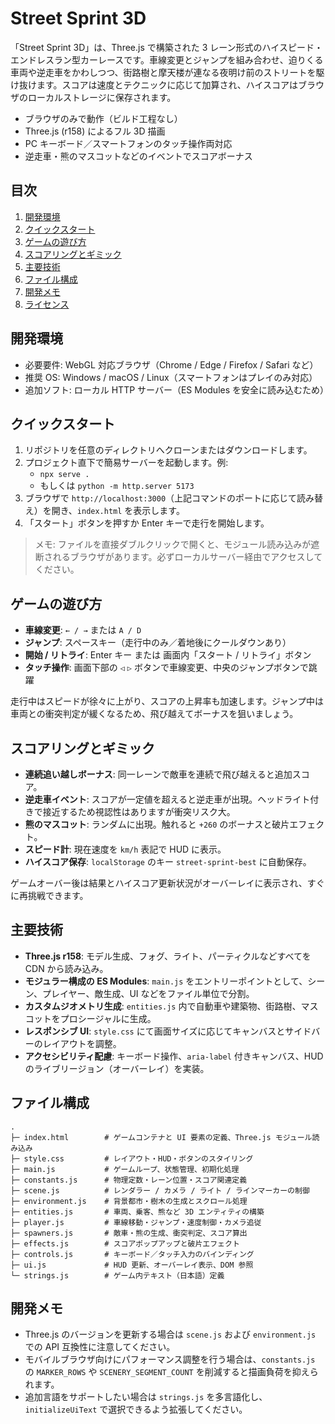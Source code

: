 # Street Sprint 3D

「Street Sprint 3D」は、Three.js で構築された 3 レーン形式のハイスピード・エンドレスラン型カーレースです。車線変更とジャンプを組み合わせ、迫りくる車両や逆走車をかわしつつ、街路樹と摩天楼が連なる夜明け前のストリートを駆け抜けます。スコアは速度とテクニックに応じて加算され、ハイスコアはブラウザのローカルストレージに保存されます。

- ブラウザのみで動作（ビルド工程なし）
- Three.js (r158) によるフル 3D 描画
- PC キーボード／スマートフォンのタッチ操作両対応
- 逆走車・熊のマスコットなどのイベントでスコアボーナス

## 目次
1. [開発環境](#開発環境)
2. [クイックスタート](#クイックスタート)
3. [ゲームの遊び方](#ゲームの遊び方)
4. [スコアリングとギミック](#スコアリングとギミック)
5. [主要技術](#主要技術)
6. [ファイル構成](#ファイル構成)
7. [開発メモ](#開発メモ)
8. [ライセンス](#ライセンス)

## 開発環境
- 必要要件: WebGL 対応ブラウザ（Chrome / Edge / Firefox / Safari など）
- 推奨 OS: Windows / macOS / Linux（スマートフォンはプレイのみ対応）
- 追加ソフト: ローカル HTTP サーバー（ES Modules を安全に読み込むため）

## クイックスタート
1. リポジトリを任意のディレクトリへクローンまたはダウンロードします。
2. プロジェクト直下で簡易サーバーを起動します。例:
   - `npx serve .`
   - もしくは `python -m http.server 5173`
3. ブラウザで `http://localhost:3000`（上記コマンドのポートに応じて読み替え）を開き、`index.html` を表示します。
4. 「スタート」ボタンを押すか Enter キーで走行を開始します。

> メモ: ファイルを直接ダブルクリックで開くと、モジュール読み込みが遮断されるブラウザがあります。必ずローカルサーバー経由でアクセスしてください。

## ゲームの遊び方
- **車線変更**: `← / →` または `A / D`
- **ジャンプ**: スペースキー（走行中のみ／着地後にクールダウンあり）
- **開始 / リトライ**: Enter キー または 画面内「スタート / リトライ」ボタン
- **タッチ操作**: 画面下部の `◁` `▷` ボタンで車線変更、中央のジャンプボタンで跳躍

走行中はスピードが徐々に上がり、スコアの上昇率も加速します。ジャンプ中は車両との衝突判定が緩くなるため、飛び越えてボーナスを狙いましょう。

## スコアリングとギミック
- **連続追い越しボーナス**: 同一レーンで敵車を連続で飛び越えると追加スコア。
- **逆走車イベント**: スコアが一定値を超えると逆走車が出現。ヘッドライト付きで接近するため視認性はありますが衝突リスク大。
- **熊のマスコット**: ランダムに出現。触れると `+260` のボーナスと破片エフェクト。
- **スピード計**: 現在速度を `km/h` 表記で HUD に表示。
- **ハイスコア保存**: `localStorage` のキー `street-sprint-best` に自動保存。

ゲームオーバー後は結果とハイスコア更新状況がオーバーレイに表示され、すぐに再挑戦できます。

## 主要技術
- **Three.js r158**: モデル生成、フォグ、ライト、パーティクルなどすべてを CDN から読み込み。
- **モジュラー構成の ES Modules**: `main.js` をエントリーポイントとして、シーン、プレイヤー、敵生成、UI などをファイル単位で分割。
- **カスタムジオメトリ生成**: `entities.js` 内で自動車や建築物、街路樹、マスコットをプロシージャルに生成。
- **レスポンシブ UI**: `style.css` にて画面サイズに応じてキャンバスとサイドバーのレイアウトを調整。
- **アクセシビリティ配慮**: キーボード操作、`aria-label` 付きキャンバス、HUD のライブリージョン（オーバーレイ）を実装。

## ファイル構成
```
.
├─ index.html        # ゲームコンテナと UI 要素の定義、Three.js モジュール読み込み
├─ style.css         # レイアウト・HUD・ボタンのスタイリング
├─ main.js           # ゲームループ、状態管理、初期化処理
├─ constants.js      # 物理定数・レーン位置・スコア関連定義
├─ scene.js          # レンダラー / カメラ / ライト / ラインマーカーの制御
├─ environment.js    # 背景都市・樹木の生成とスクロール処理
├─ entities.js       # 車両、乗客、熊など 3D エンティティの構築
├─ player.js         # 車線移動・ジャンプ・速度制御・カメラ追従
├─ spawners.js       # 敵車・熊の生成、衝突判定、スコア算出
├─ effects.js        # スコアポップアップと破片エフェクト
├─ controls.js       # キーボード／タッチ入力のバインディング
├─ ui.js             # HUD 更新、オーバーレイ表示、DOM 参照
└─ strings.js        # ゲーム内テキスト（日本語）定義
```

## 開発メモ
- Three.js のバージョンを更新する場合は `scene.js` および `environment.js` での API 互換性に注意してください。
- モバイルブラウザ向けにパフォーマンス調整を行う場合は、`constants.js` の `MARKER_ROWS` や `SCENERY_SEGMENT_COUNT` を削減すると描画負荷を抑えられます。
- 追加言語をサポートしたい場合は `strings.js` を多言語化し、`initializeUiText` で選択できるよう拡張してください。

